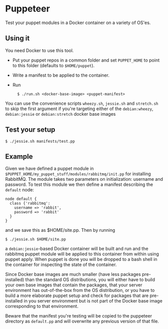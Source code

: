 # Puppeteer

Test your puppet modules in a Docker container on a variety of OS'es.

## Using it

You need Docker to use this tool.

* Put your puppet repos in a common folder and set `PUPPET_HOME` to point to this folder (defaults to `$HOME/puppet`).
* Write a manifest to be applied to the container.
* Run
    
        $ ./run.sh <docker-base-image> <puppet-manifest>

You can use the convenience scripts `wheezy.sh`, `jessie.sh` and `stretch.sh` to skip the first argument
if you're targeting either of the `debian:wheezy`, `debian:jessie` or `debian:stretch` docker base images

## Test your setup

    $ ./jessie.sh manifests/test.pp

## Example

Given we have defined a puppet module in `$PUPPET_HOME/my_puppet_stuff/modules/rabbitmq/init.pp` for 
installing RabbitMQ. The module takes two parameters on initialization: username and password. To test
this module we then define a manifest describing the `default` node:

    node default {
      class {'rabbitmq':
        username => 'rabbit',
        password => 'rabbit'
      }
    }

and we save this as $HOME/site.pp. Then by running

    $ ./jessie.sh $HOME/site.pp

a `debian:jessie`-based Docker container will be built and run and the rabbitmq puppet module will be applied to this container
from within using puppet apply. When puppet is done you will be dropped to a bash shell in the container
for inspecting the state of the container.

Since Docker base images are much smaller (have less packages pre-installed) than the standard OS distributions,
you will either have to build your own base images that contain the packages, that your server environment has
out-of-the-box from the OS distribution, or you have to build a more elaborate puppet setup and check for
packages that are pre-installed in you server environment but is not part of the Docker base image corresponding
to that environment.

Beware that the manifest you're testing will be copied to the puppeteer directory as `default.pp` and will overwrite
any previous version of that file.
